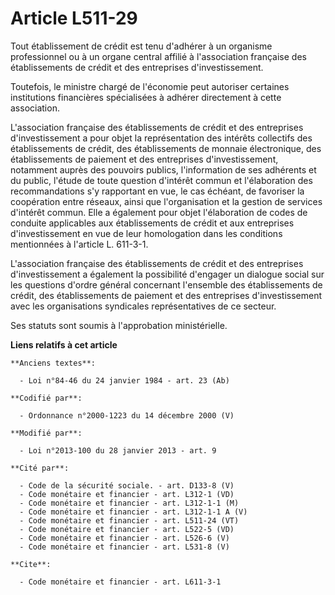 # Article L511-29

Tout établissement de crédit est tenu d'adhérer à un organisme professionnel ou à un organe central affilié à l'association
française des établissements de crédit et des entreprises d'investissement. 

Toutefois, le ministre chargé de l'économie peut autoriser certaines institutions financières spécialisées à adhérer
directement à cette association.

L'association française des établissements de crédit et des entreprises d'investissement a pour objet la représentation des
intérêts collectifs des établissements de crédit, des établissements de monnaie électronique, des établissements de paiement
et des entreprises d'investissement, notamment auprès des pouvoirs publics, l'information de ses adhérents et du public,
l'étude de toute question d'intérêt commun et l'élaboration des recommandations s'y rapportant en vue, le cas échéant, de
favoriser la coopération entre réseaux, ainsi que l'organisation et la gestion de services d'intérêt commun. Elle a également
pour objet l'élaboration de codes de conduite applicables aux établissements de crédit et aux entreprises d'investissement en
vue de leur homologation dans les conditions mentionnées à l'article L. 611-3-1.

L'association française des établissements de crédit et des entreprises d'investissement a également la possibilité d'engager
un dialogue social sur les questions d'ordre général concernant l'ensemble des établissements de crédit, des établissements
de paiement et des entreprises d'investissement avec les organisations syndicales représentatives de ce secteur. 

Ses statuts sont soumis à l'approbation ministérielle.

**Liens relatifs à cet article**

	**Anciens textes**:

	  - Loi n°84-46 du 24 janvier 1984 - art. 23 (Ab)

	**Codifié par**:

	  - Ordonnance n°2000-1223 du 14 décembre 2000 (V)

	**Modifié par**:

	  - Loi n°2013-100 du 28 janvier 2013 - art. 9

	**Cité par**:

	  - Code de la sécurité sociale. - art. D133-8 (V)
	  - Code monétaire et financier - art. L312-1 (VD)
	  - Code monétaire et financier - art. L312-1-1 (M)
	  - Code monétaire et financier - art. L312-1-1 A (V)
	  - Code monétaire et financier - art. L511-24 (VT)
	  - Code monétaire et financier - art. L522-5 (VD)
	  - Code monétaire et financier - art. L526-6 (V)
	  - Code monétaire et financier - art. L531-8 (V)

	**Cite**:

	  - Code monétaire et financier - art. L611-3-1
